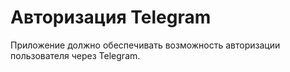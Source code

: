 # Авторизация Telegram

Приложение должно обеспечивать возможность авторизации пользователя через Telegram.
